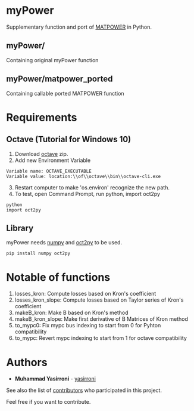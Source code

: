 # myPower
Supplementary function and port of [MATPOWER](https://github.com/MATPOWER/matpower) in Python.

## myPower/
Containing original myPower function

## myPower/matpower_ported
Containing callable ported MATPOWER function 

# Requirements
## Octave (Tutorial for Windows 10)
1. Download [octave](https://www.gnu.org/software/octave/download.html) zip.
2. Add new Environment Variable

```
Variable name: OCTAVE_EXECUTABLE
Variable value: location:\\of\\octave\\bin\\octave-cli.exe
```

3. Restart computer to make 'os.environ' recognize the new path.
4. To test, open Command Prompt, run python, import oct2py

```
python
import oct2py
```

## Library
myPower needs [numpy](https://github.com/numpy/numpy) and [oct2py](https://github.com/blink1073/oct2py) to be used.
```
pip install numpy oct2py
```
# Notable of functions
1. losses_kron: Compute losses based on Kron's coefficient
2. losses_kron_slope: Compute losses based on Taylor series of Kron's coefficient
3. makeB_kron: Make B based on Kron's method
4. makeB_kron_slope: Make first derivative of B Matrices of Kron method
5. to_mypc0: Fix mypc bus indexing to start from 0 for Pyhton compatibility
6. to_mypc: Revert mypc indexing to start from 1 for octave compatibility

# Authors
* **Muhammad Yasirroni** - [yasirroni](https://github.com/yasirroni)

See also the list of [contributors](https://github.com/yasirroni/myPower/graphs/contributors) who participated in this project.

Feel free if you want to contribute.